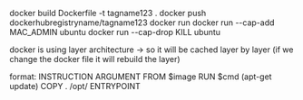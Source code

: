 docker build Dockerfile -t tagname123 .
docker push dockerhubregistryname/tagname123
docker run
docker run --cap-add MAC_ADMIN ubuntu
docker run --cap-drop KILL ubuntu

docker is using layer architecture -> so it will be cached layer by layer (if we change the docker file it will rebuild the layer)

format:
INSTRUCTION ARGUMENT
FROM $image
RUN $cmd (apt-get update)
COPY . /opt/
ENTRYPOINT
